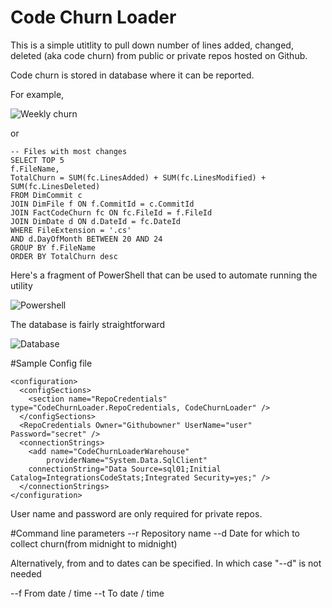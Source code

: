 Code Churn Loader
=================

This is a simple utitlity to pull down number of lines added, changed, deleted (aka code churn) from public or private repos
hosted on Github.

Code churn is stored in database where it can be reported.

For example,

![Weekly churn](/../screenshots/ExcelReport.png?raw=true "Weekly churn")

or 

```
-- Files with most changes
SELECT TOP 5
f.FileName,
TotalChurn = SUM(fc.LinesAdded) + SUM(fc.LinesModified) + SUM(fc.LinesDeleted)
FROM DimCommit c 
JOIN DimFile f ON f.CommitId = c.CommitId
JOIN FactCodeChurn fc ON fc.FileId = f.FileId
JOIN DimDate d ON d.DateId = fc.DateId
WHERE FileExtension = '.cs'
AND d.DayOfMonth BETWEEN 20 AND 24
GROUP BY f.FileName
ORDER BY TotalChurn desc
```

Here's a fragment of PowerShell that can be used to automate running the utility

![Powershell](/../screenshots/PowershellCodeChurn.png?raw=true "Powershell")

The database is fairly straightforward

![Database](/../screenshots/CodeChurnDB.png?raw=true "Database")

#Sample Config file

```
<configuration>
  <configSections>        
    <section name="RepoCredentials" type="CodeChurnLoader.RepoCredentials, CodeChurnLoader" />
  </configSections>  
  <RepoCredentials Owner="Githubowner" UserName="user" Password="secret" />
  <connectionStrings>
    <add name="CodeChurnLoaderWarehouse" 
        providerName="System.Data.SqlClient"
	connectionString="Data Source=sql01;Initial Catalog=IntegrationsCodeStats;Integrated Security=yes;" />
  </connectionStrings>
</configuration>
```

User name and password are only required for private repos.

#Command line parameters
--r Repository name
--d Date for which to collect churn(from midnight to midnight)

Alternatively, from and to dates can be specified. In which case "--d"  is not
needed

--f From date / time
--t To date / time
 
